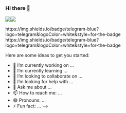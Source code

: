 ### Hi there 👋

<img src="https://gifyu.com/image/SckGo"><img src="https://s12.gifyu.com/images/SckGo.gif"/>

<div id="badges">
  https://img.shields.io/badge/telegram-blue?logo=telegram&logoColor=white&style=for-the-badge
</div>
  https://img.shields.io/badge/telegram-blue?logo=telegram&logoColor=white&style=for-the-badge

Here are some ideas to get you started:

- 🔭 I’m currently working on ...
- 🌱 I’m currently learning ...
- 👯 I’m looking to collaborate on ...
- 🤔 I’m looking for help with ...
- 💬 Ask me about ...
- 📫 How to reach me: ...
- 😄 Pronouns: ...
- ⚡ Fun fact: ...
-->
